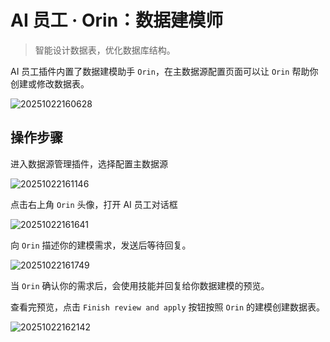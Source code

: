 # AI 员工 · Orin：数据建模师

> 智能设计数据表，优化数据库结构。

AI 员工插件内置了数据建模助手 `Orin`，在主数据源配置页面可以让 `Orin` 帮助你创建或修改数据表。

![20251022160628](https://static-docs.nocobase.com/20251022160628.png)

## 操作步骤

进入数据源管理插件，选择配置主数据源

![20251022161146](https://static-docs.nocobase.com/20251022161146.png)

点击右上角 `Orin` 头像，打开 AI 员工对话框

![20251022161641](https://static-docs.nocobase.com/20251022161641.png)

向 `Orin` 描述你的建模需求，发送后等待回复。 

![20251022161749](https://static-docs.nocobase.com/20251022161749.png)

当 `Orin` 确认你的需求后，会使用技能并回复给你数据建模的预览。

查看完预览，点击 `Finish review and apply` 按钮按照 `Orin` 的建模创建数据表。

![20251022162142](https://static-docs.nocobase.com/20251022162142.png)
